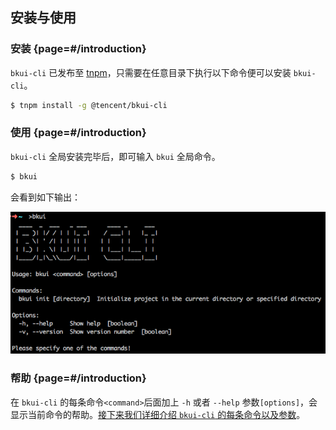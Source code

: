 ## 安装与使用

### 安装 {page=#/introduction}

`bkui-cli` 已发布至 [tnpm](http://tnpm.oa.com/package/@tencent/bkui-cli)，只需要在任意目录下执行以下命令便可以安装 `bkui-cli`。

```bash
$ tnpm install -g @tencent/bkui-cli
```

### 使用 {page=#/introduction}

`bkui-cli` 全局安装完毕后，即可输入 `bkui` 全局命令。

```bash
$ bkui
```

会看到如下输出：

![help](../../images/help.png)

### 帮助 {page=#/introduction}
在 `bkui-cli` 的每条命令`<command>`后面加上 `-h` 或者 `--help` 参数`[options]`，会显示当前命令的帮助。[接下来我们详细介绍 `bkui-cli` 的每条命令以及参数](#/command-help)。
